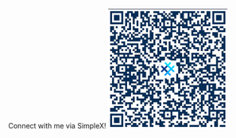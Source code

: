 Connect with me via SimpleX!
<img alt="Connect to me via SimpleX Chat" src="./simplex.png" width="240" />
